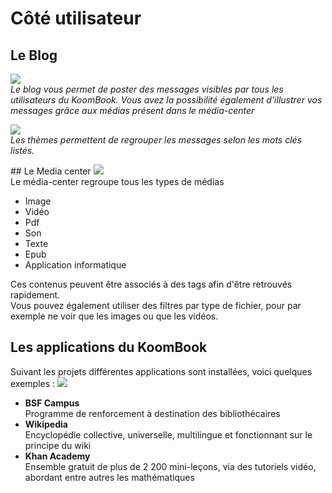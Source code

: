 # Côté utilisateur

## Le Blog
![](../blog.jpg)  
*Le blog vous permet de poster des messages visibles par tous les utilisateurs du KoomBook. Vous avez la possibilité également d'illustrer vos messages grâce aux médias présent dans le média-center*

![](../themes.png)  
*Les thèmes permettent de regrouper les messages selon les mots clés listés.*  

 ## Le Media center
![](../menu_mediacenter.jpg)  
Le média-center regroupe tous les types de médias
* Image
* Vidéo
* Pdf
* Son 
* Texte
* Epub  
* Application informatique

Ces contenus peuvent être associés à des tags afin d'être retrouvés rapidement.   
Vous pouvez également utiliser des filtres par type de fichier, pour par exemple ne voir que les images ou que les vidéos.

## Les applications du KoomBook
Suivant les projets différentes applications sont installées, voici quelques exemples : 
![](../menu_application.png)
* **BSF Campus**  
Programme de renforcement à destination des bibliothécaires  
* **Wikipedia**  
Encyclopédie collective, universelle, multilingue et fonctionnant sur le principe du wiki  
* **Khan Academy**  
Ensemble gratuit de plus de 2 200 mini-leçons, via des tutoriels vidéo, abordant entre autres les mathématiques